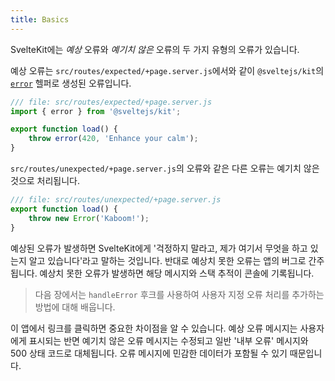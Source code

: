 ```yaml
---
title: Basics
---
```


SvelteKit에는 _예상_ 오류와 _예기치 않은_ 오류의 두 가지 유형의 오류가 있습니다.

예상 오류는 `src/routes/expected/+page.server.js`에서와 같이 `@sveltejs/kit`의 [`error`](https://kit.svelte.dev/docs/modules#sveltejs-kit-error) 헬퍼로 생성된 오류입니다.

```js
/// file: src/routes/expected/+page.server.js
import { error } from '@sveltejs/kit';

export function load() {
	throw error(420, 'Enhance your calm');
}
```

`src/routes/unexpected/+page.server.js`의 오류와 같은 다른 오류는 예기치 않은 것으로 처리됩니다.

```js
/// file: src/routes/unexpected/+page.server.js
export function load() {
	throw new Error('Kaboom!');
}
```

예상된 오류가 발생하면 SvelteKit에게 '걱정하지 말라고, 제가 여기서 무엇을 하고 있는지 알고 있습니다'라고 말하는 것입니다. 반대로 예상치 못한 오류는 앱의 버그로 간주됩니다. 예상치 못한 오류가 발생하면 해당 메시지와 스택 추적이 콘솔에 기록됩니다.

> 다음 장에서는 `handleError` 후크를 사용하여 사용자 지정 오류 처리를 추가하는 방법에 대해 배웁니다.

이 앱에서 링크를 클릭하면 중요한 차이점을 알 수 있습니다. 예상 오류 메시지는 사용자에게 표시되는 반면 예기치 않은 오류 메시지는 수정되고 일반 '내부 오류' 메시지와 500 상태 코드로 대체됩니다. 오류 메시지에 민감한 데이터가 포함될 수 있기 때문입니다.
